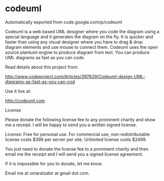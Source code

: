 # codeuml
Automatically exported from code.google.com/p/codeuml



Codeuml is a web based UML designer where you code the diagram using a special language and it generates the diagram on the fly. It is quicker and faster than using any visual designer where you have to drag & drop diagram elements and use mouse to connect them. Codeuml uses the open source plantuml engine to produce diagram from text. You can produce UML diagrams as fast as you can code.

Read details about this project from:

http://www.codeproject.com/Articles/397629/Codeuml-design-UML-diagrams-as-fast-as-you-can-cod

Use it live at:

http://codeuml.com

License

Please donate the following license fee to any prominent charity and show me a receipt. I will be happy to send you a written signed license.

License: Free for personal use. For commercial use, non-redistributable license costs $399 per server per site. Unlimited license costs $2499.

You just need to donate the license fee to a prominent charity and then email me the receipt and I will send you a signed license agreement.

If it is impossible for you to donate, let me know.

Email me at omaralzabir at gmail dot com. 
